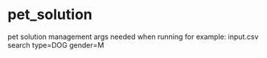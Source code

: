# pet_solution
pet solution management
args needed when running for example:
input.csv search type=DOG gender=M
